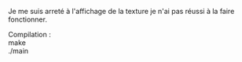 Je me suis arreté à l'affichage de la texture je n'ai pas réussi à la faire fonctionner.

Compilation :\
make\
./main
